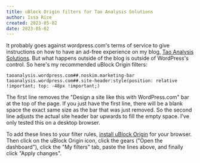 ```yaml
---
title: uBlock Origin filters for Tao Analysis Solutions
author: Issa Rice
created: 2023-05-02
date: 2023-05-02
---
```


It probably goes against wordpress.com's terms of service to give instructions on how to have an ad-free experience on my blog, [Tao Analysis Solutions](https://taoanalysis.wordpress.com/). But what happens outside of the blog is outside of WordPress's control. So here's my recommended uBlock Origin filters:

```
taoanalysis.wordpress.com##.noskim.marketing-bar
taoanalysis.wordpress.com##.site-header:style(position: relative !important; top: -48px !important;)
```

The first line removes the "Design a site like this with WordPress.com" bar at the top of the page. If you just have the first line, there will be a blank space the exact same size as the bar that was just removed. So the second line adjusts the actual site header bar upwards to fill the empty space. I've only tested this on a desktop browser.

To add these lines to your filter rules, [install uBlock Origin](https://github.com/gorhill/uBlock#readme) for your browser. Then click on the uBlock Origin icon, click the gears ("Open the dashboard"), click the "My filters" tab, paste the lines above, and finally click "Apply changes".